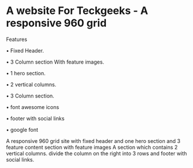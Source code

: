 A website For Teckgeeks - A responsive 960 grid
==========================================================================
Features

•	Fixed Header.

•	3 Column section With feature images.

•	1 hero section.

•	2 vertical columns.

•	3 Column section.

•	font awesome icons

•	footer with social links

•	google font

A responsive 960 grid site with fixed header and one hero section and 3 feature content section with feature images A section which contains 2 vertical columns. divide the column on the right into 3 rows and footer  with social links.
